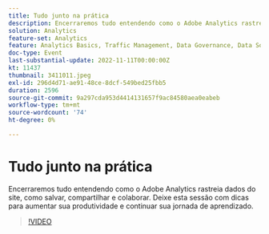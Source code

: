 ```yaml
---
title: Tudo junto na prática
description: Encerraremos tudo entendendo como o Adobe Analytics rastreia dados do site, como salvar, compartilhar e colaborar. Deixe esta sessão com dicas para aumentar sua produtividade e continuar sua jornada de aprendizado.
solution: Analytics
feature-set: Analytics
feature: Analytics Basics, Traffic Management, Data Governance, Data Sources, Data Configuration and Collection
doc-type: Event
last-substantial-update: 2022-11-11T00:00:00Z
kt: 11437
thumbnail: 3411011.jpeg
exl-id: 296d4d71-ae91-48ce-8dcf-549bed25fbb5
duration: 2596
source-git-commit: 9a297cda953d4414131657f9ac84580aea0eabeb
workflow-type: tm+mt
source-wordcount: '74'
ht-degree: 0%

---
```


# Tudo junto na prática

Encerraremos tudo entendendo como o Adobe Analytics rastreia dados do site, como salvar, compartilhar e colaborar. Deixe esta sessão com dicas para aumentar sua produtividade e continuar sua jornada de aprendizado.

>[!VIDEO](https://video.tv.adobe.com/v/3411011/?quality=12&learn=on)
